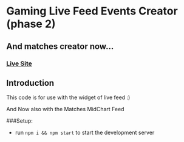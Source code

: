 # Gaming Live Feed Events Creator (phase 2)
## And matches creator now...


### [Live Site]()

## Introduction
This code is for use with the widget of live feed :) 

And Now also with the Matches MidChart Feed

###Setup:
- run ```npm i && npm start``` to start the development server
